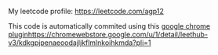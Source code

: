 My leetcode profile: https://leetcode.com/agp12

This code is automatically commited using this [google chrome plugin](https://chromewebstore.google.com/u/1/detail/leethub-v3/kdkgpjpenaeoodajljkflmlnkoihkmda?pli=1)https://chromewebstore.google.com/u/1/detail/leethub-v3/kdkgpjpenaeoodajljkflmlnkoihkmda?pli=1
